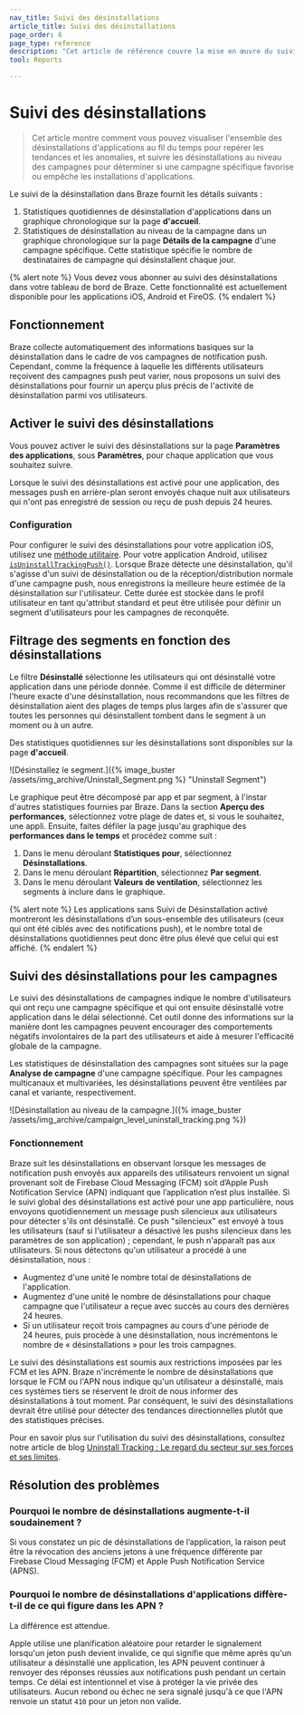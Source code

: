 ```yaml
---
nav_title: Suivi des désinstallations
article_title: Suivi des désinstallations
page_order: 6
page_type: reference
description: "Cet article de référence couvre la mise en œuvre du suivi des désinstallations pour les statistiques au niveau de la campagne et de l’application."
tool: Reports

---
```


# Suivi des désinstallations

> Cet article montre comment vous pouvez visualiser l'ensemble des désinstallations d'applications au fil du temps pour repérer les tendances et les anomalies, et suivre les désinstallations au niveau des campagnes pour déterminer si une campagne spécifique favorise ou empêche les installations d'applications.

Le suivi de la désinstallation dans Braze fournit les détails suivants :

1. Statistiques quotidiennes de désinstallation d'applications dans un graphique chronologique sur la page **d'accueil**.
2. Statistiques de désinstallation au niveau de la campagne dans un graphique chronologique sur la page **Détails de la campagne** d'une campagne spécifique. Cette statistique spécifie le nombre de destinataires de campagne qui désinstallent chaque jour.

{% alert note %}
Vous devez vous abonner au suivi des désinstallations dans votre tableau de bord de Braze. Cette fonctionnalité est actuellement disponible pour les applications iOS, Android et FireOS.
{% endalert %}

## Fonctionnement

Braze collecte automatiquement des informations basiques sur la désinstallation dans le cadre de vos campagnes de notification push. Cependant, comme la fréquence à laquelle les différents utilisateurs reçoivent des campagnes push peut varier, nous proposons un suivi des désinstallations pour fournir un aperçu plus précis de l'activité de désinstallation parmi vos utilisateurs.

## Activer le suivi des désinstallations

Vous pouvez activer le suivi des désinstallations sur la page **Paramètres des applications**, sous **Paramètres**, pour chaque application que vous souhaitez suivre.

Lorsque le suivi des désinstallations est activé pour une application, des messages push en arrière-plan seront envoyés chaque nuit aux utilisateurs qui n'ont pas enregistré de session ou reçu de push depuis 24 heures.

### Configuration

Pour configurer le suivi des désinstallations pour votre application iOS, utilisez une [méthode utilitaire]({{site.baseurl}}/developer_guide/analytics/tracking_uninstalls/?sdktab=swift). Pour votre application Android, utilisez [`isUninstallTrackingPush()`](https://braze-inc.github.io/braze-android-sdk/kdoc/braze-android-sdk/com.braze.models.push/-braze-notification-payload/is-uninstall-tracking-push.html). Lorsque Braze détecte une désinstallation, qu'il s'agisse d'un suivi de désinstallation ou de la réception/distribution normale d'une campagne push, nous enregistrons la meilleure heure estimée de la désinstallation sur l'utilisateur. Cette durée est stockée dans le profil utilisateur en tant qu'attribut standard et peut être utilisée pour définir un segment d'utilisateurs pour les campagnes de reconquête.

## Filtrage des segments en fonction des désinstallations

Le filtre **Désinstallé** sélectionne les utilisateurs qui ont désinstallé votre application dans une période donnée. Comme il est difficile de déterminer l'heure exacte d'une désinstallation, nous recommandons que les filtres de désinstallation aient des plages de temps plus larges afin de s'assurer que toutes les personnes qui désinstallent tombent dans le segment à un moment ou à un autre.

Des statistiques quotidiennes sur les désinstallations sont disponibles sur la page **d'accueil**. 

![Désinstallez le segment.]({% image_buster /assets/img_archive/Uninstall_Segment.png %} "Uninstall Segment")

Le graphique peut être décomposé par app et par segment, à l'instar d'autres statistiques fournies par Braze. Dans la section **Aperçu des performances**, sélectionnez votre plage de dates et, si vous le souhaitez, une appli. Ensuite, faites défiler la page jusqu'au graphique des **performances dans le temps** et procédez comme suit :

1. Dans le menu déroulant **Statistiques pour**, sélectionnez **Désinstallations**.
2. Dans le menu déroulant **Répartition**, sélectionnez **Par segment**.
3. Dans le menu déroulant **Valeurs de ventilation**, sélectionnez les segments à inclure dans le graphique.

{% alert note %}
Les applications sans Suivi de Désinstallation activé montreront les désinstallations d’un sous-ensemble des utilisateurs (ceux qui ont été ciblés avec des notifications push), et le nombre total de désinstallations quotidiennes peut donc être plus élevé que celui qui est affiché.
{% endalert %}

## Suivi des désinstallations pour les campagnes

Le suivi des désinstallations de campagnes indique le nombre d'utilisateurs qui ont reçu une campagne spécifique et qui ont ensuite désinstallé votre application dans le délai sélectionné. Cet outil donne des informations sur la manière dont les campagnes peuvent encourager des comportements négatifs involontaires de la part des utilisateurs et aide à mesurer l'efficacité globale de la campagne.

Les statistiques de désinstallation des campagnes sont situées sur la page **Analyse de campagne** d'une campagne spécifique. Pour les campagnes multicanaux et multivariées, les désinstallations peuvent être ventilées par canal et variante, respectivement.

![Désinstallation au niveau de la campagne.]({% image_buster /assets/img_archive/campaign_level_uninstall_tracking.png %})

### Fonctionnement

Braze suit les désinstallations en observant lorsque les messages de notification push envoyés aux appareils des utilisateurs renvoient un signal provenant soit de Firebase Cloud Messaging (FCM) soit d’Apple Push Notification Service (APN) indiquant que l’application n’est plus installée. Si le suivi global des désinstallations est activé pour une app particulière, nous envoyons quotidiennement un message push silencieux aux utilisateurs pour détecter s'ils ont désinstallé. Ce push "silencieux" est envoyé à tous les utilisateurs (sauf si l'utilisateur a désactivé les pushs silencieux dans les paramètres de son application) ; cependant, le push n'apparaît pas aux utilisateurs. Si nous détectons qu'un utilisateur a procédé à une désinstallation, nous :

* Augmentez d'une unité le nombre total de désinstallations de l'application.
* Augmentez d'une unité le nombre de désinstallations pour chaque campagne que l'utilisateur a reçue avec succès au cours des dernières 24 heures.
* Si un utilisateur reçoit trois campagnes au cours d'une période de 24 heures, puis procède à une désinstallation, nous incrémentons le nombre de « désinstallations » pour les trois campagnes.

Le suivi des désinstallations est soumis aux restrictions imposées par les FCM et les APN. Braze n'incrémente le nombre de désinstallations que lorsque le FCM ou l'APN nous indique qu'un utilisateur a désinstallé, mais ces systèmes tiers se réservent le droit de nous informer des désinstallations à tout moment. Par conséquent, le suivi des désinstallations devrait être utilisé pour détecter des tendances directionnelles plutôt que des statistiques précises.

Pour en savoir plus sur l'utilisation du suivi des désinstallations, consultez notre article de blog [Uninstall Tracking : Le regard du secteur sur ses forces et ses limites](https://www.braze.com/blog/uninstall-tracking-an-industry-look-at-its-strengths-and-limitations/).

## Résolution des problèmes

### Pourquoi le nombre de désinstallations augmente-t-il soudainement ?

Si vous constatez un pic de désinstallations de l’application, la raison peut être la révocation des anciens jetons à une fréquence différente par Firebase Cloud Messaging (FCM) et Apple Push Notification Service (APNS).

### Pourquoi le nombre de désinstallations d'applications diffère-t-il de ce qui figure dans les APN ?

La différence est attendue. 

Apple utilise une planification aléatoire pour retarder le signalement lorsqu'un jeton push devient invalide, ce qui signifie que même après qu'un utilisateur a désinstallé une application, les APN peuvent continuer à renvoyer des réponses réussies aux notifications push pendant un certain temps. Ce délai est intentionnel et vise à protéger la vie privée des utilisateurs. Aucun rebond ou échec ne sera signalé jusqu'à ce que l'APN renvoie un statut `410` pour un jeton non valide.

